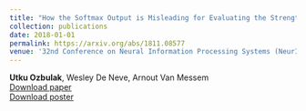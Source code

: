 ```yaml
---
title: "How the Softmax Output is Misleading for Evaluating the Strength of Adversarial Examples"
collection: publications
date: 2018-01-01
permalink: https://arxiv.org/abs/1811.08577
venue: '32nd Conference on Neural Information Processing Systems (NeurIPS 2018), Montréal, Canada <br /> Workshop on Security in Machine Learning (SECML)'
---
```

**Utku Ozbulak**, Wesley De Neve, Arnout Van Messem  <br /> [Download paper](https://arxiv.org/abs/1811.08577) <br /> [Download poster](http://academicpages.github.io/files/paper2.pdf)
